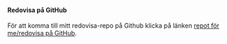 #### Redovisa på GitHub

För att komma till mitt redovisa-repo på Github klicka på länken [repot för me/redovisa på GitHub](https://github.com/newtson/designv2/tree/master/content/redovisning).
